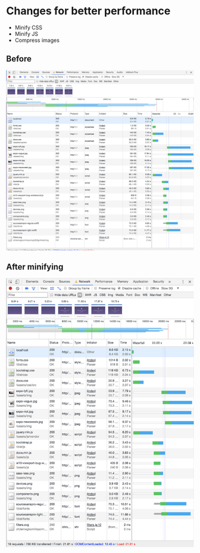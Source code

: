 # Changes for better performance
* Minify CSS
* Minify JS
* Compress images

## Before
![Before](https://github.com/fennadew/performance-matters/blob/master/src/assets/img/start.png "Before")

## After minifying
![After minifying](https://github.com/fennadew/performance-matters/blob/master/src/assets/img/minify.png "After minifying")
